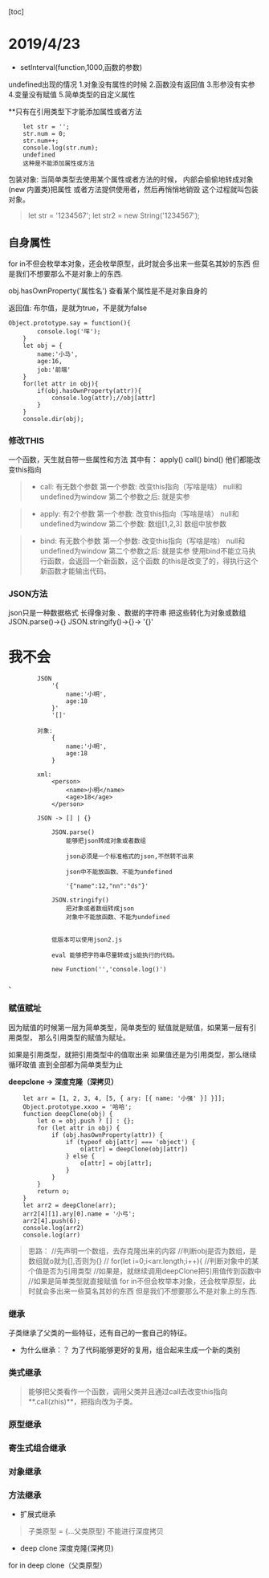 [toc]
# 2019/4/23
-  setInterval(function,1000,函数的参数)


undefined出现的情况
        1.对象没有属性的时候
        2.函数没有返回值
        3.形参没有实参
        4.变量没有赋值
        5.简单类型的自定义属性

 **只有在引用类型下才能添加属性或者方法 

```
    let str = '';
    str.num = 0;
    str.num++;
    console.log(str.num);
    undefined
    这种是不能添加属性或方法
```

 

  包装对象:
            当简单类型去使用某个属性或者方法的时候，
            内部会偷偷地转成对象(new 内置类)把属性
            或者方法提供使用者，然后再悄悄地销毁
            这个过程就叫包装对象。
>  let str = '1234567';
>   let str2 = new String('1234567');



## 自身属性
  for in不但会枚举本对象，还会枚举原型，此时就会多出来一些莫名其妙的东西
但是我们不想要那么不是对象上的东西.


 obj.hasOwnProperty('属性名')
            查看某个属性是不是对象自身的

返回值:
            布尔值，是就为true，不是就为false

```
Object.prototype.say = function(){
        console.log('咩');
    }
    let obj = {
        name:'小马',
        age:16,
        job:'前端'
    }
    for(let attr in obj){
        if(obj.hasOwnProperty(attr)){
            console.log(attr);//obj[attr]
        }
    }
    console.dir(obj);
```




### 修改THIS
 一个函数，天生就自带一些属性和方法
其中有：
            apply()
            call()
            bind()
        他们都能改变this指向


> - call:
       有无数个参数
       第一个参数:
           改变this指向（写啥是啥）
               null和undefined为window
       第二个参数之后:
           就是实参


>-  apply:
     有2个参数
     第一个参数:
         改变this指向（写啥是啥）
             null和undefined为window
     第二个参数:
         数组[1,2,3]
         数组中放参数


> - bind:
            有无数个参数
            第一个参数:
                改变this指向（写啥是啥）
                    null和undefined为window
            第二个参数之后:
                就是实参
 使用bind不能立马执行函数，会返回一个新函数，这个函数
        的this是改变了的，得执行这个新函数才能输出代码。




### JSON方法

json只是一种数据格式
长得像对象 、数据的字符串
把这些转化为对象或数组
JSON.parse()->{}
JSON.stringify()->{}-> '{}'
# 我不会

```
        JSON
            '{
                name:'小明',
                age:18
            }'
            '[]'
        
        对象:
            {
                name:'小明',
                age:18
            }

        xml:
            <person>
                <name>小明</name>
                <age>18</age>
            </person>

        JSON -> [] | {}

            JSON.parse() 
                能够把json转成对象或者数组

                json必须是一个标准格式的json,不然转不出来

                json中不能放函数、不能为undefined

                '{"name":12,"nn":"ds"}'

            JSON.stringify()
                把对象或者数组转成json
                对象中不能放函数、不能为undefined

            
            低版本可以使用json2.js

            eval 能够把字符串尽量转成js能执行的代码。

            new Function('','console.log()')
```

、


### 赋值赋址

 因为赋值的时候第一层为简单类型，简单类型的
        赋值就是赋值，如果第一层有引用类型，
        那么引用类型的赋值为赋址。

 如果是引用类型，就把引用类型中的值取出来
        如果值还是为引用类型，那么继续循环取值
        直到全部都为简单类型为止

**deepclone -> 深度克隆（深拷贝）**

```
    let arr = [1, 2, 3, 4, [5, { ary: [{ name: '小强' }] }]];
    Object.prototype.xxoo = '哈哈';
    function deepClone(obj) {
        let o = obj.push ? [] : {};
        for (let attr in obj) {
            if (obj.hasOwnProperty(attr)) {
                if (typeof obj[attr] === 'object') {
                    o[attr] = deepClone(obj[attr])
                } else {
                    o[attr] = obj[attr];
                }
            }
        }
        return o;
    }
    let arr2 = deepClone(arr);
    arr2[4][1].ary[0].name = '小弓';
    arr2[4].push(6);
    console.log(arr2)
    console.log(arr)
```


>思路：
> //先声明一个数组，去存克隆出来的内容
        //判断obj是否为数组，是数组就o就为[],否则为{}
         // for(let i=0;i<arr.length;i++){
            //判断对象中的某个值是否为引用类型
            //如果是，就继续调用deepClone把引用值传到函数中
             //如果是简单类型就直接赋值
              for in不但会枚举本对象，还会枚举原型，此时就会多出来一些莫名其妙的东西
但是我们不想要那么不是对象上的东西.

### 继承
子类继承了父类的一些特征，还有自己的一套自己的特征。


- 为什么继承：？
	为了代码能够更好的复用，组合起来生成一个新的类别


### 类式继承
> 能够把父类看作一个函数，调用父类并且通过call去改变this指向**.call(zhis)**，把指向改为子类。


### 原型继承
> 
### 寄生式组合继承
> 
### 对象继承
> 

### 方法继承
- 扩展式继承
> 子类原型 = {...父类原型}
> 不能进行深度拷贝

- deep clone  深度克隆(深拷贝)

for  in deep clone（父类原型）

